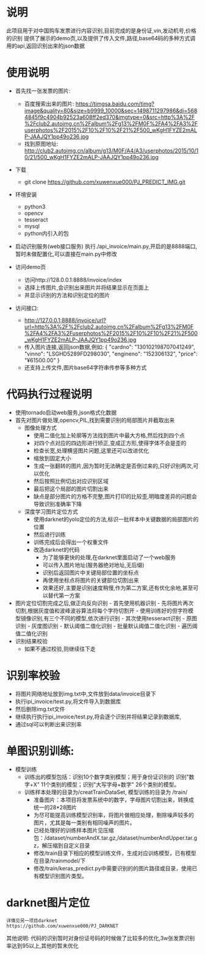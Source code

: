 # 说明
  此项目用于对中国购车发票进行内容识别,目前完成的是身份证,vin,发动机号,价格的识别
  提供了展示的demo页,以及提供了传入文件,路径,base64码的多种方式调用的api,返回识别出来的json数据


# 使用说明
- 首先找一张发票的图片:

    - 百度搜索出来的图片:
        https://timgsa.baidu.com/timg?image&quality=80&size=b9999_10000&sec=1498711297986&di=5684845f9c4904b92523a608ff2ed370&imgtype=0&src=http%3A%2F%2Fclub2.autoimg.cn%2Falbum%2Fg13%2FM0F%2FA4%2FA3%2Fuserphotos%2F2015%2F10%2F10%2F21%2F500_wKgH1FYZE2mALP-JAAJQY1pp49o236.jpg
    - 找到原图地址:
        http://club2.autoimg.cn/album/g13/M0F/A4/A3/userphotos/2015/10/10/21/500_wKgH1FYZE2mALP-JAAJQY1pp49o236.jpg
- 下载
    - git clone https://github.com/xuwenxue000/PJ_PREDICT_IMG.git
- 环境安装
    - python3
    - opencv
    - tesseract
    - mysql
    - python内引入的包

- 启动识别服务(web接口服务)
    执行./api_invoice/main.py,开启的是8888端口,暂时未做配置化,可以直接在main.py中修改

- 访问demo页
    - 访问http://128.0.0.1:8888/invoice/index
    - 选择上传图片,会识别出来图片并将结果显示在页面上
    - 并显示识别的方法和识别定位的图片
- 访问接口:
    - http://127.0.0.1:8888/invoice/url?url=http%3A%2F%2Fclub2.autoimg.cn%2Falbum%2Fg13%2FM0F%2FA4%2FA3%2Fuserphotos%2F2015%2F10%2F10%2F21%2F500_wKgH1FYZE2mALP-JAAJQY1pp49o236.jpg
    - 传入图片连接,返回json数据,例如:
    {
    "cardno": "130102198707041249",
    "vinno": "LSGHD5289FD298030",
    "engineno": "152306132",
    "price": "¥61500.00"
    }
    - 还支持上传文件,图片base64字符串传参等多种方式





# 代码执行过程说明
- 使用tornado启动web服务,json格式化数据
- 首先对图片做处理,opencv,PIL,找到需要识别的局部图片并截取出来
    - 图像处理方式
        - 使用二值化加上轮廓等方法找到图片中最大方格,然后找到四个点
        - 对四个点对应的四边形进行矫正,变成正方形,使得字体不会是歪的
        - 检查长宽,处理横竖图片问题,这里还可以改进优化
        - 缩放到固定大小
        - 生成一张翻转的图片,因为暂时无法确定是否倒过来的,只好识别两次,可以优化
        - 然后按照比例切出对应识别区域
        - 最后把这个局部的图片切割出来
        - 缺点是部分图片的方格不完整,图片打印的比较歪,明暗度差异的问题会导致识别准确率下降
    - 深度学习图片定位方式
        - 使用darknet的yolo定位的方法,标识一批样本中关键数据的局部图片的位置
        - 然后进行训练
        - 训练完成后会得出一个权重文件
        - 改造darknet的代码
            - 为了能够更快的处理,在darknet里面启动了一个web服务
            - 可以传入图片地址(服务器绝对地址,无后缀)
            - 识别后返回图片中关键局部位置的坐标点
            - 再使用坐标点将图片的关键部位切割出来
            - 效果还好,主要是识别速度稍慢,作为第二方案,还有优化余地,甚至可以替代第一方案
- 图片定位切割完成之后,做正向反向识别
        - 首先使用机器识别
            - 先将图片再次切割,根据灰度值和波峰波谷算法将每个字符切割开
            - 使用训练好的但字符模型镜像识别,有三个不同的模型,依次进行识别
        - 其次使用tesseract识别
            - 原图识别
            - 灰度图识别
            - 默认阈值二值化识别
            - 批量默认阈值二值化识别
            - 遍历阈值二值化识别
- 识别结果校验
     - 如果不通过校验,则继续往下走

# 识别率校验
- 将图片网络地址放到img.txt中,文件放到data/invoice目录下
- 执行ipi_invoice/test.py,将文件导入到数据库
- 然后删除img.txt文件
- 继续执行执行ipi_invoice/test.py,将会逐个识别并将结果记录到数据库,
- 通过sql可以判断出来识别率


# 单图识别训练:
- 模型训练
    - 训练出的模型包括：识别10个数字类别模型；用于身份证识别的 识别"数字+X" 11个类别的模型；识别"大写字母+数字" 26个类别的模型。
    - 训练样本处理的目录为/creatTrainDataSet, 模型训练的目录为 /train/
        - 准备图片：本项目将发票系统中的数字，字母图片切割出来，转换成统一的28*28图片
        - 为尽可能提高训练模型识别率，将图片做相应处理，剔除噪声较多的图片，尤其是每一类别有相同噪声的图片。
        - 已经处理好的训练样本图片见压缩包：/dataset/numberAndX.tar.gz,/dataset/numberAndUpper.tar.gz，解压缩到自定义目录
        - 修改/train目录下相应的模型训练文件，生成对应训练模型，已有模型在目录/trainmodel/下
        - 修改/train/keras_predict.py中需要识别的的图片路径或目录，使用已有模型识别图片类型。
    
# darknet图片定位
    详情见另一项目darknet
    https://github.com/xuwenxue000/PJ_DARKNET

         
         
     

其他说明:
    代码的识别暂时对身份证号码的时候做了比较多的优化,3w张发票识别率达到95以上,其他的暂未优化
